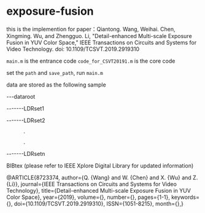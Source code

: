 # exposure-fusion

this is the implemention for paper：Qiantong. Wang, Weihai. Chen, Xingming. Wu, and Zhengguo. Li, "Detail-enhanced Multi-scale Exposure Fusion in YUV Color Space," IEEE Transactions on Circuits and Systems for Video Technology. doi: 10.1109/TCSVT.2019.2919310

`main.m` is the entrance code
`code_for_CSVT20191.m` is the core code

set the `path` and `save_path`, run `main.m`

data are stored as the following sample

---dataroot

-------LDRset1

-------LDRset2

          .
          
          .
          
-------LDRsetn

BIBtex (please refer to IEEE Xplore Digital Library for updated information)

@ARTICLE{8723374, 
author={Q. {Wang} and W. {Chen} and X. {Wu} and Z. {Li}}, journal={IEEE Transactions on Circuits and Systems for Video Technology}, 
title={Detail-enhanced Multi-scale Exposure Fusion in YUV Color Space}, year={2019}, volume={}, number={}, pages={1-1}, keywords={}, 
doi={10.1109/TCSVT.2019.2919310}, ISSN={1051-8215}, month={},}
